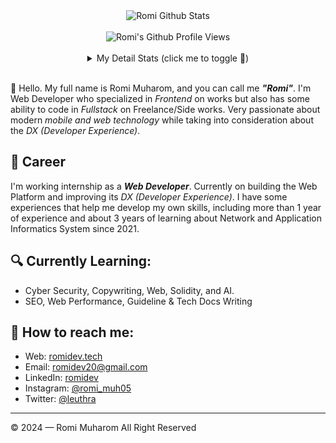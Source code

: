 <div align="center">
  <img src="https://github-readme-stats.vercel.app/api?username=leuthra&show_icons=true&theme=dracula" alt="Romi Github Stats">
  <br><br>
  <img src="https://komarev.com/ghpvc/?username=leuthra&color=F4A4B5&style=flat" alt="Romi's Github Profile Views" />
  <br><br>
  <details>
    <summary>My Detail Stats (click me to toggle 👀)</summary>
    <br>
    <p><img src="https://github-readme-stats.vercel.app/api/top-langs/?username=leuthra&theme=algolia&hide_border=true&langs_count=5" alt="Most used languages" /></p>
    <p><img src="https://github-readme-streak-stats.herokuapp.com/?user=leuthra&theme=algolia" alt="Stat Streak" /></p>
    <p><img src="https://github-profile-trophy.vercel.app/?username=leuthra&theme=algolia&margin-w=5&margin-h=5" alt="Github Trophy" /></p>
  </details>
</div>
<br>

👋 Hello. My full name is Romi Muharom, and you can call me ***"Romi"***. I'm Web Developer who specialized in *Frontend* on works but also has some ability to code in *Fullstack* on Freelance/Side works. Very passionate about modern *mobile and web technology* while taking into consideration about the *DX (Developer Experience)*. 

## 💼 Career
I'm working internship as a ***Web Developer***. Currently on building the Web Platform and improving its *DX (Developer Experience)*.
I have some experiences that help me develop my own skills, including more than 1 year of experience and about 3 years of learning about Network and Application Informatics System since 2021.

## 🔍 Currently Learning:
- Cyber Security, Copywriting, Web, Solidity, and AI.
- SEO, Web Performance, Guideline & Tech Docs Writing

## 🚀 How to reach me:
- Web: [romidev.tech](https://romidev.tech)
- Email: [romidev20@gmail.com](mailto:romidev20@gmail.com)
- LinkedIn: [romidev](https://www.linkedin.com/in/romidev)
- Instagram: [@romi_muh05](https://instagram.com/romi_muh05)
- Twitter: [@leuthra](https://twitter.com/leuthra)

---

© 2024 — Romi Muharom All Right Reserved
